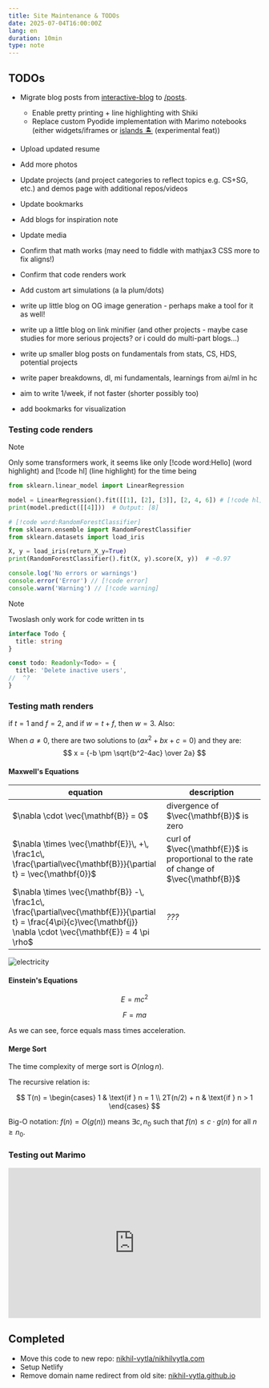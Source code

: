 ```yaml
---
title: Site Maintenance & TODOs
date: 2025-07-04T16:00:00Z
lang: en
duration: 10min
type: note
---
```


## TODOs

- Migrate blog posts from [interactive-blog](https://nikhil-vytla.github.io/interactive-blog) to [/posts](/posts).

  - Enable pretty printing + line highlighting with Shiki
  - Replace custom Pyodide implementation with Marimo notebooks (either widgets/iframes or [islands 🏝️](https://docs.marimo.io/guides/island_example/) (experimental feat))

- Upload updated resume
- Add more photos
- Update projects (and project categories to reflect topics e.g. CS+SG, etc.) and demos page with additional repos/videos
- Update bookmarks
- Add blogs for inspiration note
- Update media
- Confirm that math works (may need to fiddle with mathjax3 CSS more to fix aligns!)
- Confirm that code renders work
- Add custom art simulations (a la plum/dots)
- write up little blog on OG image generation - perhaps make a tool for it as well!
- write up a little blog on link minifier (and other projects - maybe case studies for more serious projects? or i could do multi-part blogs...)
- write up smaller blog posts on fundamentals from stats, CS, HDS, potential projects
- write paper breakdowns, dl, mi fundamentals, learnings from ai/ml in hc
- aim to write 1/week, if not faster (shorter possibly too)
- add bookmarks for visualization

### Testing code renders

> [!NOTE]
> Only some transformers work, it seems like only [!code word:Hello] (word highlight) and [!code hl] (line highlight) for the time being

```python
from sklearn.linear_model import LinearRegression

model = LinearRegression().fit([[1], [2], [3]], [2, 4, 6]) # [!code hl]
print(model.predict([[4]]))  # Output: [8]
```

```python
# [!code word:RandomForestClassifier]
from sklearn.ensemble import RandomForestClassifier
from sklearn.datasets import load_iris

X, y = load_iris(return_X_y=True)
print(RandomForestClassifier().fit(X, y).score(X, y))  # ~0.97
```

```ts
console.log('No errors or warnings')
console.error('Error') // [!code error]
console.warn('Warning') // [!code warning]
```

> [!NOTE]
> Twoslash only work for code written in ts

```ts twoslash
interface Todo {
  title: string
}

const todo: Readonly<Todo> = {
  title: 'Delete inactive users',
//  ^?
}
```

### Testing math renders

if $t = 1$ and $f = 2$, and if $w = t + f$, then $w = 3$. Also:

When $a \ne 0$, there are two solutions to $(ax^2 + bx + c = 0)$ and they are:
$$ x = {-b \pm \sqrt{b^2-4ac} \over 2a} $$

#### Maxwell's Equations

| equation                                                                                                                                                                  | description                                                                            |
| ------------------------------------------------------------------------------------------------------------------------------------------------------------------------- | -------------------------------------------------------------------------------------- |
| $\nabla \cdot \vec{\mathbf{B}}  = 0$                                                                                                                                      | divergence of $\vec{\mathbf{B}}$ is zero                                               |
| $\nabla \times \vec{\mathbf{E}}\, +\, \frac1c\, \frac{\partial\vec{\mathbf{B}}}{\partial t}  = \vec{\mathbf{0}}$                                                          | curl of $\vec{\mathbf{E}}$ is proportional to the rate of change of $\vec{\mathbf{B}}$ |
| $\nabla \times \vec{\mathbf{B}} -\, \frac1c\, \frac{\partial\vec{\mathbf{E}}}{\partial t} = \frac{4\pi}{c}\vec{\mathbf{j}}    \nabla \cdot \vec{\mathbf{E}} = 4 \pi \rho$ | _???_                                                                                  |

![electricity](https://i.giphy.com/Gty2oDYQ1fih2.gif)

#### Einstein's Equations

$$
E = mc^2 \tag{1}
$$

$$
F = ma \tag{2}
$$

As we can see, force equals mass times acceleration.

#### Merge Sort

The time complexity of merge sort is $O(n \log n)$.

The recursive relation is:

$$
T(n) = \begin{cases}
1 & \text{if } n = 1 \\
2T(n/2) + n & \text{if } n > 1
\end{cases}
$$

Big-O notation: $f(n) = O(g(n))$ means $\exists c, n_0$ such that $f(n) \leq c \cdot g(n)$ for all $n \geq n_0$.

### Testing out Marimo

<iframe
  src="https://marimo.app/l/9bnuyz?embed=true&show-chrome=false"
  width="100%"
  height="300"
  frameborder="0"
></iframe>

## Completed

- Move this code to new repo: [nikhil-vytla/nikhilvytla.com](https://github.com/nikhil-vytla/nikhilvytla.com)
- Setup Netlify
- Remove domain name redirect from old site: [nikhil-vytla.github.io](https://nikhil-vytla.github.io)
